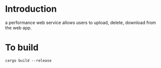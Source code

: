 Introduction
==============
a performance web service allows users to upload, delete, download from the web app.


To build
==============
`cargo build --release`